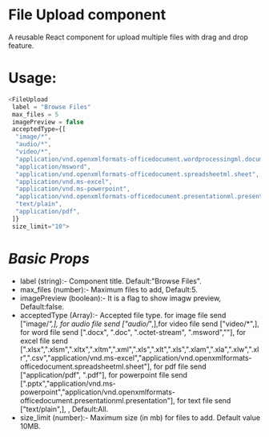 # File Upload component

A reusable React component for upload multiple files with drag and drop feature.

# Usage:

```js
<FileUpload
 label = "Browse Files"
 max_files = 5
 imagePreview = false
 acceptedType={[
  "image/*",
  "audio/*",
  "video/*",
  "application/vnd.openxmlformats-officedocument.wordprocessingml.document",
  "application/msword",
  "application/vnd.openxmlformats-officedocument.spreadsheetml.sheet",
  "application/vnd.ms-excel",
  "application/vnd.ms-powerpoint",
  "application/vnd.openxmlformats-officedocument.presentationml.presentation",
  "text/plain",
  "application/pdf",
 ]}
 size_limit="10">
```

# **_Basic Props_**

- label (string):- Component title. Default:"Browse Files".
- max_files (number):- Maximum files to add, Default:5.
- imagePreview (boolean):- It is a flag to show imagw preview, Default:false.
- acceptedType (Array):- Accepted file type. for image file send ["image/*",],
  for audio file send ["audio/*",],for video file send ["video/*",],
  for word file send [".docx", ".doc", ".octet-stream", ".msword",""],
  for excel file send [".xlsx",".xlsm",".xltx",".xltm",".xml",".xls",".xlt",".xls",".xlam",".xla",".xlw",".xlr",".csv","application/vnd.ms-excel","application/vnd.openxmlformats-officedocument.spreadsheetml.sheet"],
  for pdf file send ["application/pdf", ".pdf"],
  for powerpoint file send [".pptx","application/vnd.ms-powerpoint","application/vnd.openxmlformats-officedocument.presentationml.presentation"],
  for text file send ["text/plain",], , Default:All.
- size_limit (number):- Maximum size (in mb) for files to add. Default value 10MB.
